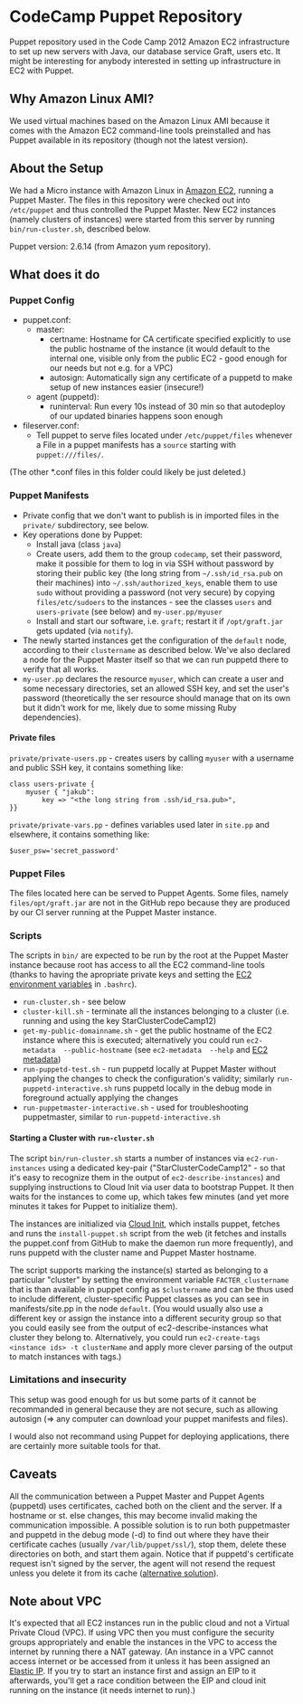 CodeCamp Puppet Repository
==================

Puppet repository used in the Code Camp 2012 Amazon EC2 infrastructure to set up new servers with Java, our database service Graft, users etc. It might be interesting for anybody interested in setting up infrastructure in EC2 with Puppet.

Why Amazon Linux AMI?
-------------------

We used virtual machines based on the  Amazon Linux AMI because it comes with the Amazon EC2 command-line tools preinstalled and has Puppet available in its repository (though not the latest version).

About the Setup
-------------

We had a Micro instance with Amazon Linux in [Amazon EC2](http://aws.amazon.com/ec2/), running a Puppet Master. The files in this repository were checked out into `/etc/puppet` and thus controlled the Puppet Master. New EC2 instances (namely clusters of instances) were started from this server by running `bin/run-cluster.sh`, described below.

Puppet version: 2.6.14 (from Amazon yum repository).

What does it do
-------------

### Puppet Config

* puppet.conf: 
    * master:
        * certname: Hostname for CA certificate specified explicitly to use the public hostname of the instance (it would default to the internal one, visible only from the public EC2 - good enough for our needs but not e.g. for a VPC)
        * autosign: Automatically sign any certificate of a puppetd to make setup of new instances easier (insecure!)
    * agent (puppetd):
        * runinterval: Run every 10s instead of 30 min so that autodeploy of our updated binaries happens soon enough
* fileserver.conf:
    * Tell puppet to serve files located under `/etc/puppet/files` whenever a File in a puppet manifests has a `source` starting with `puppet:///files/`.
  
(The other \*.conf files in this folder could likely be just deleted.)

### Puppet Manifests

* Private config that we don't want to publish is in imported files in the `private/` subdirectory, see below.
* Key operations done by Puppet:
    * Install java (class `java`)
    * Create users, add them to the group `codecamp`, set their password, make it possible for them to log in via SSH without password by storing their public key (the long string from `~/.ssh/id_rsa.pub` on their machines) into `~/.ssh/authorized_keys`, enable them to use `sudo` without providing a password (not very secure) by copying `files/etc/sudoers` to the instances - see the classes `users` and `users-private` (see below) and `my-user.pp/myuser`
    * Install and start our software, i.e. `graft`; restart it if `/opt/graft.jar` gets updated (via `notify`).
* The newly started instances get the configuration of the `default` node, according to their `clustername` as described below. We've also declared a node for the Puppet Master itself so that we can run puppetd there to verify that all works.
* `my-user.pp` declares the resource  `myuser`, which can create a user and some necessary directories, set an allowed SSH key, and set the user's password (theoretically the ser resource should manage that on its own but it didn't work for me, likely due to some missing Ruby dependencies).

#### Private files

`private/private-users.pp` - creates users by calling `myuser` with a username and public SSH key, it contains something like:
    
    class users-private {
    	myuser { "jakub":
    		key => "<the long string from .ssh/id_rsa.pub>",
    }}

`private/private-vars.pp` - defines variables used later in `site.pp` and elsewhere, it contains something like:

    $user_psw='secret_password'

### Puppet Files

The files located here can be served to Puppet Agents. Some files, namely `files/opt/graft.jar` are not in the GitHub repo because they are produced by our CI server running at the Puppet Master instance.

### Scripts

The scripts in `bin/` are expected to be run by the root at the Puppet Master instance because root has access to all the EC2 command-line tools (thanks to having the apropriate private keys and setting the [EC2 environment variables](http://docs.amazonwebservices.com/AWSEC2/latest/UserGuide/setting-up-your-tools.html#set-aes-home) in  `.bashrc`).

* `run-cluster.sh` - see below
* `cluster-kill.sh` - terminate all the instances belonging to a cluster (i.e. running and using the key StarClusterCodeCamp12)
* `get-my-public-domainname.sh` - get the public hostname of the EC2 instance where this is executed; alternatively you could run `ec2-metadata  --public-hostname` (see `ec2-metadata  --help` and [EC2 metadata](http://docs.amazonwebservices.com/AWSEC2/latest/UserGuide/AESDG-chapter-instancedata.html))
* `run-puppetd-test.sh` - run puppetd locally at Puppet Master without applying the changes to check the configuration's validity; similarly `run-puppetd-interactive.sh` runs puppetd locally in the debug mode in foreground actually applying the changes
* `run-puppetmaster-interactive.sh` - used for troubleshooting puppetmaster, similar to `run-puppetd-interactive.sh`

#### Starting a Cluster with `run-cluster.sh`

The script `bin/run-cluster.sh` starts a number of instances via `ec2-run-instances` using a dedicated key-pair ("StarClusterCodeCamp12" - so that it's easy to recognize them in the output of `ec2-describe-instances`) and supplying instructions to Cloud Init via user data to bootstrap Puppet. It then waits for the instances to come up, which takes few minutes (and yet more minutes it takes for Puppet to initialize them).

The instances are initialized via [Cloud Init](https://help.ubuntu.com/community/CloudInit), which installs puppet, fetches and runs the `install-puppet.sh` script from the web (it fetches and installs the puppet.conf from GitHub to make the daemon run more frequently), and runs puppetd with the cluster name and Puppet Master hostname.

The script supports marking the instance(s) started as belonging to a particular "cluster" by setting the environment variable `FACTER_clustername` that is than available in puppet config as `$clustername` and can be thus used to include different, cluster-specific Puppet classes as you can see in manifests/site.pp in the node `default`. (You would usually also use a different key or assign the instance into a different security group so that you could easily see from the output of ec2-describe-instances what cluster they belong to. Alternatively, you could run `ec2-create-tags <instance ids> -t clusterName` and apply more clever parsing of the output to match instances with tags.)

### Limitations and insecurity

This setup was good enough for us but some parts of it cannot be recommanded in general because they are not secure, such as allowing autosign (=> any computer can download your puppet manifests and files).

I would also not recommand using Puppet for deploying applications, there are certainly more suitable tools for that.

Caveats
-------

All the communication between a Puppet Master and Puppet Agents (puppetd) uses certificates, cached both on the client and the server. If a hostname or st. else changes, this may become invalid making the communication impossible. A possible solution is to run both puppetmaster and puppetd in the debug mode (-d) to find out where they have their certificate caches (usually `/var/lib/puppet/ssl/`), stop them, delete these directories on both, and start them again. Notice that if puppetd's certificate request isn't signed by the server, the agent will not resend the request unless you delete it from its cache ([alternative solution](http://honglus.blogspot.com/2012/01/force-puppet-agent-to-regenerate.html)).

Note about VPC
-------------

It's expected that all EC2 instances run in the public cloud and not a Virtual Private Cloud (VPC). If using VPC then you must configure the security groups appropriately and enable the instances in the VPC to access the internet by running there a NAT gateway. (An instance in a VPC cannot access internet or be accessed from it unless it has been assigned an [Elastic IP](http://aws.amazon.com/articles/1346). If you try to start an instance first and assign an EIP to it afterwards, you'll get a race condition between the EIP and cloud init running on the instance (it needs internet to run).)
